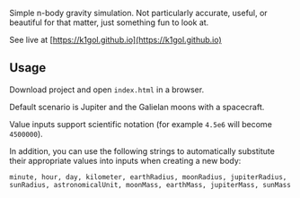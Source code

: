 Simple n-body gravity simulation. Not particularly accurate, useful, or beautiful for that matter, just something fun to look at.

See live at [https://k1gol.github.io](https://k1gol.github.io)

## Usage

Download project and open `index.html` in a browser.

Default scenario is Jupiter and the Galielan moons with a spacecraft.

Value inputs support scientific notation (for example `4.5e6` will become `4500000`).

In addition, you can use the following strings to automatically substitute their appropriate values into inputs when creating a new body:

`minute, hour, day, kilometer, earthRadius, moonRadius, jupiterRadius, sunRadius, astronomicalUnit, moonMass, earthMass, jupiterMass, sunMass`
